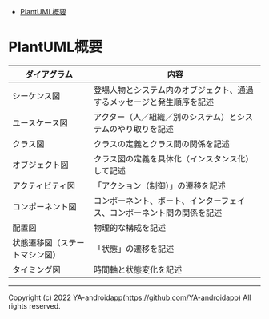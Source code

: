 <!-- TOC -->

- [PlantUML概要](#plantuml概要)

<!-- /TOC -->

# PlantUML概要
<a id="markdown-plantuml%E6%A6%82%E8%A6%81" name="plantuml%E6%A6%82%E8%A6%81"></a>

| ダイアグラム                   | 内容                                                                   |
| ------------------------------ | ---------------------------------------------------------------------- |
| シーケンス図                   | 登場人物とシステム内のオブジェクト、通過するメッセージと発生順序を記述 |
| ユースケース図                 | アクター（人／組織／別のシステム）とシステムのやり取りを記述           |
| クラス図                       | クラスの定義とクラス間の関係を記述                                     |
| オブジェクト図                 | クラス図の定義を具体化（インスタンス化）して記述                       |
| アクティビティ図               | 「アクション（制御）」の遷移を記述                                     |
| コンポーネント図               | コンポーネント、ポート、インターフェイス、コンポーネント間の関係を記述 |
| 配置図                         | 物理的な構成を記述                                                     |
| 状態遷移図（ステートマシン図） | 「状態」の遷移を記述                                                   |
| タイミング図                   | 時間軸と状態変化を記述                                                 |



---

Copyright (c) 2022 YA-androidapp(https://github.com/YA-androidapp) All rights reserved.


